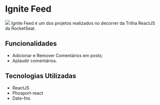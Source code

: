 # Ignite Feed
<img src="https://i.imgur.com/yHPFlia.gif">
Ignite Feed é um dos projetos realizados no decorrer da Trilha ReactJS da RocketSeat.

## Funcionalidades
- Adicionar e Remover Comentários em posts;
- Aplaudir comentários.

## Tecnologias Utilizadas
- ReactJS
- Phosport-react
- Date-fns

